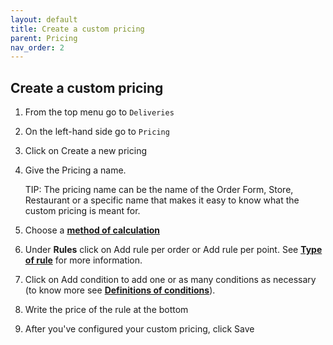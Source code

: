 ```yaml
---
layout: default
title: Create a custom pricing
parent: Pricing
nav_order: 2
---
```


## Create a custom pricing
1. From the top menu go to `Deliveries`
2. On the left-hand side go to `Pricing`
3. Click on <span class="badge badge-success"><i class="fa fa-plus"></i> Create a new pricing</span>
4. Give the Pricing a name.
   
   <span class="badge badge-info">TIP:</span><span> The pricing name can be the name of the Order Form, Store, Restaurant or a specific name that makes it easy to know what the custom pricing is meant for</span>.
5. Choose a [**method of calculation**](/en/admin/pricing_method_of_calculation)
6. Under **Rules** click on <span class="badge badge-success"> <i class="fa fa-plus"></i> Add rule per order</span> or <span class="badge badge-success"> <i class="fa fa-plus"></i> Add rule per point</span>. See [**Type of rule**](/en/admin/pricing_type_of_rule) for more information.
7. Click on <span class="badge badge-warning"><i class="fa fa-plus"></i> Add condition</span> to add one or as many conditions as necessary (to know more see [**Definitions of conditions**](/en/admin/pricing_conditions)).
8. Write the price of the rule at the bottom
9. After you've configured your custom pricing, click <span class="badge badge-primary">Save</span>
